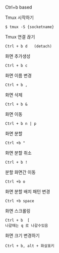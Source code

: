 
Ctrl+b based 

Tmux 시작하기 

	$ tmux -S {socketname}


Tmux 연결 끊기 

	Ctrl + b d   (detach)


화면 추가생성 

	Ctrl + b c 


화면 이름 변경 

	Ctrl + b ,


화면 삭제 

	Ctrl + b &


화면 이동 

	Ctrl + b n | p


화면 분할 

	Ctrl +b "

화면 분할 취소 

	Ctrl + b !

분할 화면간 이동 

	Ctrl +b o
	
화면 분할 배치 패턴 변경 

	Ctrl +b space
	
화면 스크롤링 

	Ctrl + b  [ 
	나갈때는 q 로 나갈수있음
	
화면 크기 변경하기 

	Ctrl + b, alt + 화살표키

